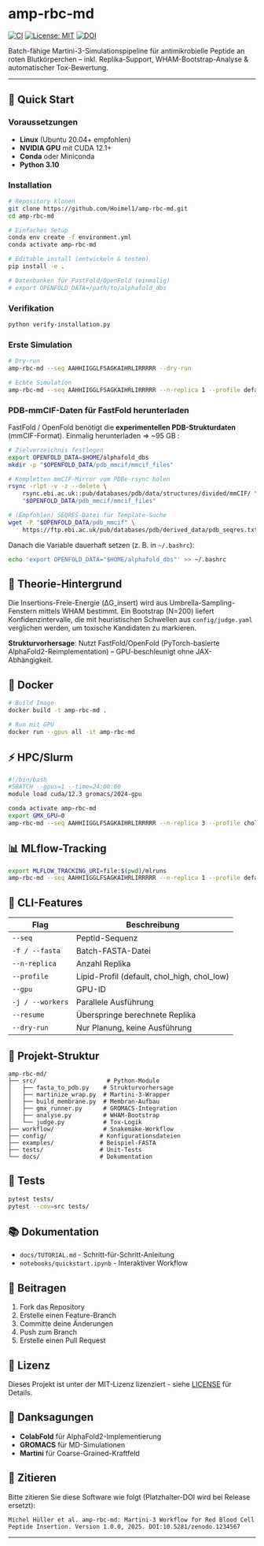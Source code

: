 # amp-rbc-md  
[![CI](https://github.com/Hoimel1/amp-rbc-md/actions/workflows/ci.yml/badge.svg)](https://github.com/Hoimel1/amp-rbc-md/actions/workflows/ci.yml)
[![License: MIT](https://img.shields.io/badge/License-MIT-yellow.svg)](LICENSE)
[![DOI](https://zenodo.org/badge/DOI/10.5281/zenodo.1234567.svg)](https://doi.org/10.5281/zenodo.1234567)

Batch-fähige Martini-3-Simulations­pipeline für antimikrobielle Peptide an roten Blutkörperchen – inkl. Replika-Support, WHAM-Bootstrap-Analyse & automatischer Tox-Bewertung.

---

## 🚀 Quick Start

### Voraussetzungen
- **Linux** (Ubuntu 20.04+ empfohlen)
- **NVIDIA GPU** mit CUDA 12.1+
- **Conda** oder Miniconda
- **Python 3.10**

### Installation

```bash
# Repository klonen
git clone https://github.com/Hoimel1/amp-rbc-md.git
cd amp-rbc-md

# Einfaches Setup
conda env create -f environment.yml
conda activate amp-rbc-md

# Editable install (entwickeln & testen)
pip install -e .

# Datenbanken für FastFold/OpenFold (einmalig)
# export OPENFOLD_DATA=/path/to/alphafold_dbs
```

### Verifikation

```bash
python verify-installation.py
```

### Erste Simulation

```bash
# Dry-run
amp-rbc-md --seq AAHHIIGGLFSAGKAIHRLIRRRRR --dry-run

# Echte Simulation
amp-rbc-md --seq AAHHIIGGLFSAGKAIHRLIRRRRR --n-replica 1 --profile default -j 1
```

### PDB-mmCIF-Daten für FastFold herunterladen

FastFold / OpenFold benötigt die **experimentellen PDB-Strukturdaten** (mmCIF-Format). Einmalig herunterladen ⇒ ~95 GB :

```bash
# Zielverzeichnis festlegen
export OPENFOLD_DATA=$HOME/alphafold_dbs
mkdir -p "$OPENFOLD_DATA/pdb_mmcif/mmcif_files"

# Kompletten mmCIF-Mirror vom PDBe-rsync holen
rsync -rlpt -v -z --delete \
    rsync.ebi.ac.uk::pub/databases/pdb/data/structures/divided/mmCIF/ \
    "$OPENFOLD_DATA/pdb_mmcif/mmcif_files"

# (Empfohlen) SEQRES-Datei für Template-Suche
wget -P "$OPENFOLD_DATA/pdb_mmcif" \
    https://ftp.ebi.ac.uk/pub/databases/pdb/derived_data/pdb_seqres.txt
```

Danach die Variable dauerhaft setzen (z. B. in `~/.bashrc`):

```bash
echo 'export OPENFOLD_DATA="$HOME/alphafold_dbs"' >> ~/.bashrc
```

## 🧬 Theorie-Hintergrund

Die Insertions-Freie-Energie (ΔG_insert) wird aus Umbrella-Sampling-Fenstern mittels WHAM bestimmt. Ein Bootstrap (N=200) liefert Konfidenzintervalle, die mit heuristischen Schwellen aus `config/judge.yaml` verglichen werden, um toxische Kandidaten zu markieren.

**Strukturvorhersage**: Nutzt FastFold/OpenFold (PyTorch-basierte AlphaFold2-Reimplementation) – GPU-beschleunigt ohne JAX-Abhängigkeit.

## 🐳 Docker

```bash
# Build Image
docker build -t amp-rbc-md .

# Run mit GPU
docker run --gpus all -it amp-rbc-md
```

## ⚡ HPC/Slurm

```bash
#!/bin/bash
#SBATCH --gpus=1 --time=24:00:00
module load cuda/12.3 gromacs/2024-gpu

conda activate amp-rbc-md
export GMX_GPU=0
amp-rbc-md --seq AAHHIIGGLFSAGKAIHRLIRRRRR --n-replica 3 --profile chol_high --gpu 0
```

## 📊 MLflow-Tracking

```bash
export MLFLOW_TRACKING_URI=file:$(pwd)/mlruns
amp-rbc-md --seq AAHHIIGGLFSAGKAIHRLIRRRRR --n-replica 1 --profile default
```

## 🔧 CLI-Features

| Flag | Beschreibung |
|------|--------------|
| `--seq` | Peptid-Sequenz |
| `-f / --fasta` | Batch-FASTA-Datei |
| `--n-replica` | Anzahl Replika |
| `--profile` | Lipid-Profil (default, chol_high, chol_low) |
| `--gpu` | GPU-ID |
| `-j / --workers` | Parallele Ausführung |
| `--resume` | Überspringe berechnete Replika |
| `--dry-run` | Nur Planung, keine Ausführung |

## 📁 Projekt-Struktur

```
amp-rbc-md/
├── src/                    # Python-Module
│   ├── fasta_to_pdb.py    # Strukturvorhersage
│   ├── martinize_wrap.py  # Martini-3-Wrapper
│   ├── build_membrane.py  # Membran-Aufbau
│   ├── gmx_runner.py      # GROMACS-Integration
│   ├── analyse.py         # WHAM-Bootstrap
│   └── judge.py           # Tox-Logik
├── workflow/              # Snakemake-Workflow
├── config/               # Konfigurationsdateien
├── examples/             # Beispiel-FASTA
├── tests/                # Unit-Tests
└── docs/                 # Dokumentation
```

## 🧪 Tests

```bash
pytest tests/
pytest --cov=src tests/
```

## 📚 Dokumentation

- `docs/TUTORIAL.md` - Schritt-für-Schritt-Anleitung
- `notebooks/quickstart.ipynb` - Interaktiver Workflow

## 🤝 Beitragen

1. Fork das Repository
2. Erstelle einen Feature-Branch
3. Committe deine Änderungen
4. Push zum Branch
5. Erstelle einen Pull Request

## 📄 Lizenz

Dieses Projekt ist unter der MIT-Lizenz lizenziert - siehe [LICENSE](LICENSE) für Details.

## 🙏 Danksagungen

- **ColabFold** für AlphaFold2-Implementierung
- **GROMACS** für MD-Simulationen
- **Martini** für Coarse-Grained-Kraftfeld

## 📜 Zitieren

Bitte zitieren Sie diese Software wie folgt (Platzhalter-DOI wird bei Release ersetzt):

```
Michel Hüller et al. amp-rbc-md: Martini-3 Workflow for Red Blood Cell Peptide Insertion. Version 1.0.0, 2025. DOI:10.5281/zenodo.1234567
```

---
